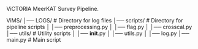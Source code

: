 ViCTORIA MeerKAT Survey Pipeline.

ViMS/
│── LOGS/                    # Directory for log files
│── scripts/                  # Directory for pipeline scripts
│   │── preprocessing.py
│   │── flag.py
│   │── crosscal.py
│── utils/                    # Utility scripts
│   │── __init__.py
│   │── utils.py
│   │── log.py
│── main.py                   # Main script
